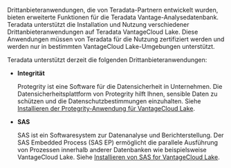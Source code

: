 Drittanbieteranwendungen, die von Teradata-Partnern entwickelt wurden, bieten erweiterte Funktionen für die Teradata Vantage-Analysedatenbank. Teradata unterstützt die Installation und Nutzung verschiedener Drittanbieteranwendungen auf Teradata VantageCloud Lake. Diese Anwendungen müssen von Teradata für die Nutzung zertifiziert werden und werden nur in bestimmten VantageCloud Lake-Umgebungen unterstützt.

Teradata unterstützt derzeit die folgenden Drittanbieteranwendungen:

-   **Integrität**

    Protegrity ist eine Software für die Datensicherheit in Unternehmen. Die Datensicherheitsplattform von Protegrity hilft Ihnen, sensible Daten zu schützen und die Datenschutzbestimmungen einzuhalten. Siehe [Installieren der Protegrity-Anwendung für VantageCloud Lake](https://docs.teradata.com/access/sources/dita/topic?dita:topicPath=bdz1707141094808.dita&utm_source=console&utm_medium=iph).

-   **SAS**

    SAS ist ein Softwaresystem zur Datenanalyse und Berichterstellung. Der SAS Embedded Process (SAS EP) ermöglicht die parallele Ausführung von Prozessen innerhalb anderer Datenbanken wie beispielsweise VantageCloud Lake. Siehe [Installieren von SAS for VantageCloud Lake](https://docs.teradata.com/access/sources/dita/topic?dita:topicPath=xgb1712764452211.dita&utm_source=console&utm_medium=iph).
